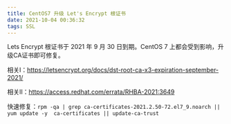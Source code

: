 ```yaml
---
title: CentOS7 升级 Let's Encrypt 根证书
date: 2021-10-04 00:36:32
tags: SSL
---
```

Lets Encrypt 根证书于 2021 年 9 月 30 日到期。CentOS 7 上都会受到影响，升级CA证书即可修复。

相关Ⅰ：https://letsencrypt.org/docs/dst-root-ca-x3-expiration-september-2021/

相关Ⅱ：https://access.redhat.com/errata/RHBA-2021:3649

快速修复：```rpm -qa | grep ca-certificates-2021.2.50-72.el7_9.noarch || yum update -y  ca-certificates || update-ca-trust```